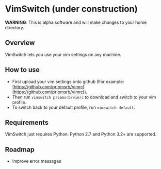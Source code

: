# VimSwitch (under construction)

**WARNING**: This is alpha software and will make changes to your home directory.

## Overview
VimSwitch lets you use your vim settings on any machine.

## How to use
- First upload your vim settings onto github (For example: [https://github.com/priomsrb/vimrc](https://github.com/priomsrb/vimrc)).
- Then run `vimswitch priomsrb/vimrc` to download and switch to your vim profile.
- To switch back to your default profile, run `vimswitch default`.

## Requirements
VimSwitch just requires Python. Python 2.7 and Python 3.2+ are supported.

## Roadmap
- Improve error messages